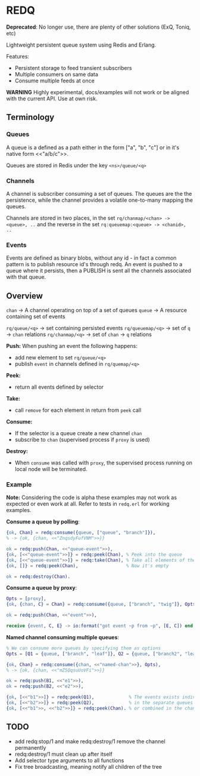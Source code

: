 # REDQ

**Deprecated**: No longer use, there are plenty of other solutions (ExQ, Toniq, etc)

Lightweight persistent queue system using Redis and Erlang.

Features:
+ Persistent storage to feed transient subscribers
+ Multiple consumers on same data
+ Consume multiple feeds at once

**WARNING** Highly experimental, docs/examples will not work or be
aligned with the current API. Use at own risk.

## Terminology

### Queues

A queue is a defined as a path either in the form ["a", "b", "c"]
or in it's native form <<"a/b/c">>.

Queues are stored in Redis under the key `<ns>/queue/<q>`

### Channels
A channel is subscriber consuming a set of queues. The queues are the
the persistence, while the channel provides a volatile one-to-many
mapping the queues.

Channels are stored in two places, in the set `rq/chanmap/<chan> -> <queue>, ..`
and the reverse in the set `rq:queuemap:<queue> -> <chanid>, ..`

### Events

Events are defined as binary blobs, without any id - in fact a common
pattern is to publish resource id's through redq. An event is pushed
to a queue where it persists, then a PUBLISH is sent all the channels
associated with that queue.


## Overview

`chan`  -> A channel operating on top of a set of queues
`queue` -> A resource containing set of events

`rq/queue/<q>`    -> set containing persisted events
`rq/queuemap/<q>` -> set of `q` -> `chan` relations
`rq/chanmap/<q>` -> set of `chan` -> `q` relations

**Push:**
When pushing an event the following happens:
+ add new element to set `rq/queue/<q>`
+ publish `event` in channels defined in `rq/quemap/<q>`

**Peek:**
+ return all events defined by selector

**Take:**
+ call `remove` for each element in return from `peek` call

**Consume:**
+ If the selector is a queue create a new channel `chan`
+ subscribe to `chan` (supervised process if `proxy` is used)

**Destroy:**
+ When `consume` was called with `proxy`, the supervised process
  running on local node will be terminated.


### Example

**Note:** Considering the code is alpha these examples may not work as
expected or even work at all. Refer to tests in `redq.erl` for working
examples.

**Consume a queue by polling**:
```erlang
{ok, Chan} = redq:consume({queue, ["queue", "branch"]}),
% -> {ok, {chan, <<"ZnqsdyFufVNM">>}}

ok = redq:push(Chan, <<"queue-event">>),
{ok, [<<"queue-event">>]} = redq:peek(Chan), % Peek into the queue 
{ok, [<<"queue-event">>]} = redq:take(Chan), % Take all elements of the queue
{ok, []} = redq:peek(Chan),                  % Now it's empty

ok = redq:destroy(Chan).
```

**Consume a queue by proxy**:
```erlang
Opts = [proxy],
{ok, {chan, C} = Chan} = redq:consume({queue, ["branch", "twig"]}, Opts),

ok = redq:push(Chan, <<"event">>),

receive {event, C, E} -> io:format("got event ~p from ~p", [E, C]) end.
```


**Named channel consuming multiple queues**:
```erlang
% We can consume more queues by specifying them as options
Opts = [Q1 = {queue, ["branch", "leaf"]}, Q2 = {queue, ["branch2", "leaf"]}],

{ok, Chan} = redq:consume({chan, <<"named-chan">>}, Opts),
% -> {ok, {chan, <<"mZ5QqsuUoVFi">>}}

ok = redq:push(B1, <<"e1">>),
ok = redq:push(B2, <<"e2">>),

{ok, [<<"b1">>]} = redq:peek(Q1),             % The events exists individually
{ok, [<<"b2">>]} = redq:peek(Q2),             % in the separate queues
{ok, [<<"b1">>, <<"b2">>]} = redq:peek(Chan). % or combined in the chan
```

## TODO

+ add redq:stop/1 and make redq:destroy/1 remove the channel permanently
 + redq:destroy/1 must clean up after itself
+ Add selector type arguments to all functions
+ Fix tree broadcasting, meaning notify all children of the tree

